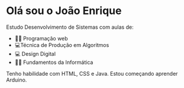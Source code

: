

<h1>Olá sou o João Enrique</h1>
Estudo Desenvolvimento de Sistemas com aulas de:

- 👨‍💻 Programação web
- 💻Técnica de Produção em Algoritmos
- 💻 Design Digital
- 👨‍💻 Fundamentos da Informática


Tenho habilidade com HTML, CSS e Java. Estou começando aprender Arduino.

<!---
JoaoEnrique/JoaoEnrique is a ✨ special ✨ repository because its `README.md` (this file) appears on your GitHub profile.
You can click the Preview link to take a look at your changes.
--->
